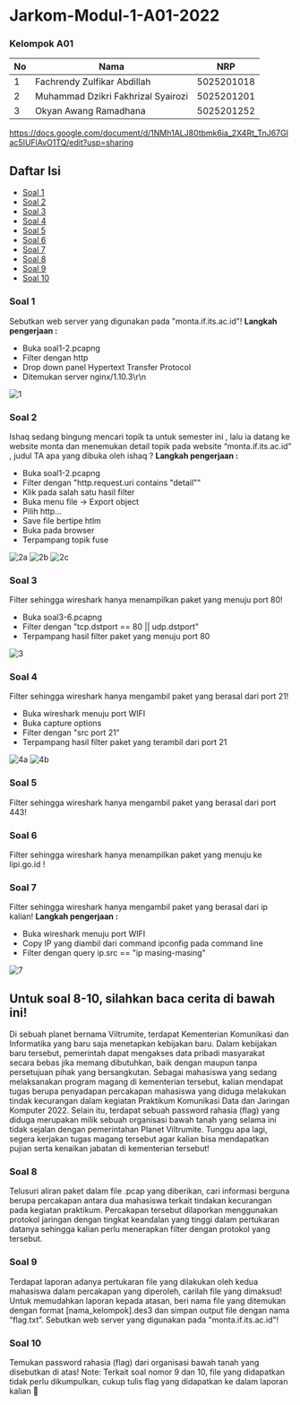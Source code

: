 # Jarkom-Modul-1-A01-2022

### Kelompok A01

| **No** | **Nama** | **NRP** | 
| ------------- | ------------- | --------- |
| 1 | Fachrendy Zulfikar Abdillah  | 5025201018 | 
| 2 | Muhammad Dzikri Fakhrizal Syairozi | 5025201201 |
| 3 | Okyan Awang Ramadhana | 5025201252 |

https://docs.google.com/document/d/1NMh1ALJ80tbmk6ia_2X4Rt_TnJ67Glac5IUFlAvO1TQ/edit?usp=sharing

<h2>Daftar Isi</h2>

- [Soal 1](#soal-1) <br>
- [Soal 2](#soal-2) <br>
- [Soal 3](#soal-3) <br>
- [Soal 4](#soal-4) <br>
- [Soal 5](#soal-5) <br>
- [Soal 6](#soal-6) <br>
- [Soal 7](#soal-7) <br>
- [Soal 8](#soal-8) <br>
- [Soal 9](#soal-9) <br>
- [Soal 10](#soal-10) <br>

<h3>Soal 1</h3>
Sebutkan web server yang digunakan pada "monta.if.its.ac.id"!
<b>Langkah pengerjaan : </b>
<ul>
  <li>Buka soal1-2.pcapng</li>
  <li>Filter dengan http</li>
  <li>Drop down panel Hypertext Transfer Protocol</li>
  <li>Ditemukan server nginx/1.10.3\r\n</li>
</ul>
<img src="assets/1.png" alt="1">
<h3>Soal 2</h3>
Ishaq sedang bingung mencari topik ta untuk semester ini , lalu ia datang ke website monta dan menemukan detail topik pada website “monta.if.its.ac.id” , judul TA apa yang dibuka oleh ishaq ?
<b>Langkah pengerjaan : </b>
<ul>
  <li>Buka soal1-2.pcapng</li>
  <li>Filter dengan "http.request.uri contains "detail""</li>
  <li>Klik pada salah satu hasil filter</li>
  <li>Buka menu file -> Export object</li>
  <li>Pilih http...</li>
  <li>Save file bertipe htlm</li>
  <li>Buka pada browser</li>
  <li>Terpampang topik fuse</li>
</ul>
<img src="assets/2a.png" alt="2a">
<img src="assets/2b.png" alt="2b">
<img src="assets/2c.png" alt="2c">
<h3>Soal 3</h3>
Filter sehingga wireshark hanya menampilkan paket yang menuju port 80!
<ul>
  <li>Buka soal3-6.pcapng</li>
  <li>Filter dengan "tcp.dstport == 80 || udp.dstport"</li>
  <li>Terpampang hasil filter paket yang menuju port 80</li>
</ul>
<img src="assets/3.png" alt="3">
<h3>Soal 4</h3>
Filter sehingga wireshark hanya mengambil paket yang berasal dari port 21!
<ul>
  <li>Buka wireshark menuju port WIFI</li>
  <li>Buka capture options</li>
  <li>Filter dengan "src port 21"</li>
  <li>Terpampang hasil filter paket yang terambil dari port 21</li>
</ul>
<img src="assets/4a.png" alt="4a">
<img src="assets/4b.png" alt="4b">
<h3>Soal 5</h3>
Filter sehingga wireshark hanya mengambil paket yang berasal dari port 443!
<h3>Soal 6</h3>
Filter sehingga wireshark hanya menampilkan paket yang menuju ke lipi.go.id !
<h3>Soal 7</h3>
Filter sehingga wireshark hanya mengambil paket yang berasal dari ip kalian!
<b>Langkah pengerjaan : </b>
<ul>
  <li>Buka wireshark menuju port WIFI</li>
  <li>Copy IP yang diambil dari command ipconfig pada command line</li>
  <li>Filter dengan query ip.src == "ip masing-masing"</li>
</ul>
<img src="assets/7.png" alt="7">
<h2>Untuk soal 8-10, silahkan baca cerita di bawah ini!</h2>
Di sebuah planet bernama Viltrumite, terdapat Kementerian Komunikasi dan Informatika yang baru saja menetapkan kebijakan baru. Dalam kebijakan baru tersebut, pemerintah dapat mengakses data pribadi masyarakat secara bebas jika memang dibutuhkan, baik dengan maupun tanpa persetujuan pihak yang bersangkutan. Sebagai mahasiswa yang sedang melaksanakan program magang di kementerian tersebut, kalian mendapat tugas berupa penyadapan percakapan mahasiswa yang diduga melakukan tindak kecurangan dalam kegiatan Praktikum Komunikasi Data dan Jaringan Komputer 2022. Selain itu, terdapat sebuah password rahasia (flag) yang diduga merupakan milik sebuah organisasi bawah tanah yang selama ini tidak sejalan dengan pemerintahan Planet Viltrumite. Tunggu apa lagi, segera kerjakan tugas magang tersebut agar kalian bisa mendapatkan pujian serta kenaikan jabatan di kementerian tersebut!
<h3>Soal 8</h3>
Telusuri aliran paket dalam file .pcap yang diberikan, cari informasi berguna berupa percakapan antara dua mahasiswa terkait tindakan kecurangan pada kegiatan praktikum. Percakapan tersebut dilaporkan menggunakan protokol jaringan dengan tingkat keandalan yang tinggi dalam pertukaran datanya sehingga kalian perlu menerapkan filter dengan protokol yang tersebut.
<h3>Soal 9</h3>
Terdapat laporan adanya pertukaran file yang dilakukan oleh kedua mahasiswa dalam percakapan yang diperoleh, carilah file yang dimaksud! Untuk memudahkan laporan kepada atasan, beri nama file yang ditemukan dengan format [nama_kelompok].des3 dan simpan output file dengan nama “flag.txt”.
Sebutkan web server yang digunakan pada "monta.if.its.ac.id"!
<h3>Soal 10</h3>
Temukan password rahasia (flag) dari organisasi bawah tanah yang disebutkan di atas!
Note: Terkait soal nomor 9 dan 10, file yang didapatkan tidak perlu dikumpulkan, cukup tulis flag yang didapatkan ke dalam laporan kalian 🙏
